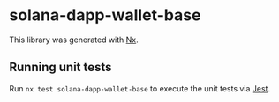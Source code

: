 # solana-dapp-wallet-base

This library was generated with [Nx](https://nx.dev).

## Running unit tests

Run `nx test solana-dapp-wallet-base` to execute the unit tests via [Jest](https://jestjs.io).
